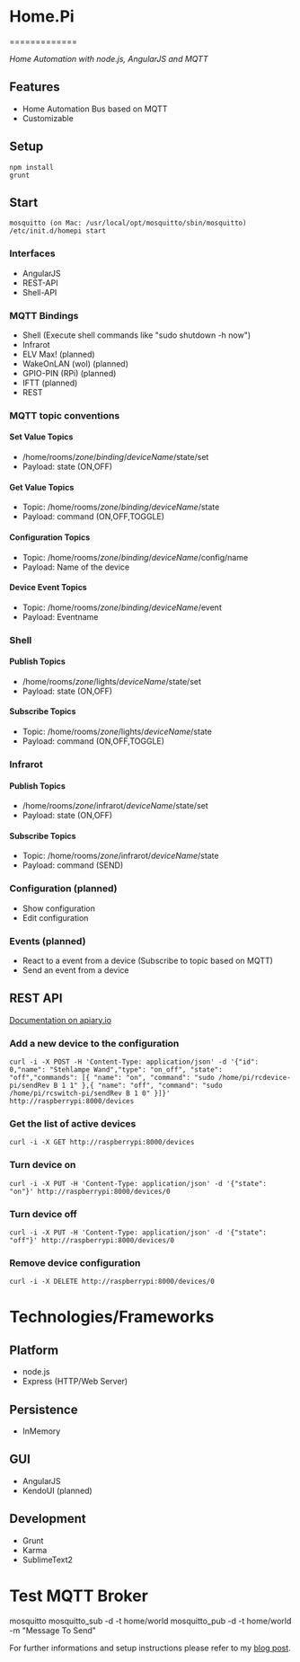 # Home.Pi 
=============

*Home Automation with node.js, AngularJS and MQTT*

## Features

* Home Automation Bus based on MQTT
* Customizable


## Setup 

	npm install
	grunt

## Start 

	mosquitto (on Mac: /usr/local/opt/mosquitto/sbin/mosquitto)
	/etc/init.d/homepi start

### Interfaces

* AngularJS
* REST-API
* Shell-API

### MQTT Bindings

* Shell (Execute shell commands like "sudo shutdown -h now")
* Infrarot
* ELV Max! (planned)
* WakeOnLAN (wol) (planned)
* GPIO-PIN (RPi) (planned)
* IFTT (planned)
* REST

### MQTT topic conventions

#### Set Value Topics

* /home/rooms/*zone*/*binding*/*deviceName*/state/set
* Payload: state (ON,OFF)

#### Get Value Topics

* Topic: /home/rooms/*zone*/*binding*/*deviceName*/state 
* Payload: command (ON,OFF,TOGGLE)

#### Configuration Topics

* Topic: /home/rooms/*zone*/*binding*/*deviceName*/config/name 
* Payload: Name of the device

#### Device Event Topics

* Topic: /home/rooms/*zone*/*binding*/*deviceName*/event
* Payload: Eventname

### Shell

#### Publish Topics

* /home/rooms/*zone*/lights/*deviceName*/state/set
* Payload: state (ON,OFF)

#### Subscribe Topics

* Topic: /home/rooms/*zone*/lights/*deviceName*/state
* Payload: command (ON,OFF,TOGGLE)


### Infrarot

#### Publish Topics

* /home/rooms/*zone*/infrarot/*deviceName*/state/set
* Payload: state (ON,OFF)

#### Subscribe Topics

* Topic: /home/rooms/*zone*/infrarot/*deviceName*/state
* Payload: command (SEND)


### Configuration (planned)
* Show configuration
* Edit configuration

### Events (planned)
* React to a event from a device (Subscribe to topic based on MQTT)
* Send an event from a device


## REST API

[Documentation on apiary.io](http://apiary.io/home.pi-server)

### Add a new device to the configuration
	curl -i -X POST -H 'Content-Type: application/json' -d '{"id": 0,"name": "Stehlampe Wand","type": "on_off", "state": "off","commands": [{ "name": "on", "command": "sudo /home/pi/rcdevice-pi/sendRev B 1 1" },{ "name": "off", "command": "sudo /home/pi/rcswitch-pi/sendRev B 1 0" }]}' http://raspberrypi:8000/devices

### Get the list of active devices
	curl -i -X GET http://raspberrypi:8000/devices

### Turn device on
    curl -i -X PUT -H 'Content-Type: application/json' -d '{"state": "on"}' http://raspberrypi:8000/devices/0

### Turn device off
    curl -i -X PUT -H 'Content-Type: application/json' -d '{"state": "off"}' http://raspberrypi:8000/devices/0
 
### Remove device configuration
	curl -i -X DELETE http://raspberrypi:8000/devices/0


# Technologies/Frameworks

## Platform
* node.js
* Express (HTTP/Web Server)

## Persistence
* InMemory

## GUI
* AngularJS
* KendoUI (planned)

## Development
* Grunt
* Karma
* SublimeText2

# Test MQTT Broker

mosquitto
mosquitto_sub -d -t home/world
mosquitto_pub -d -t home/world -m "Message To Send"






For further informations and setup instructions please refer to my [blog post](http://blog.codecentric.de/en/2013/03/home-automation-with-angularjs-and-node-js-on-a-raspberry-pi).